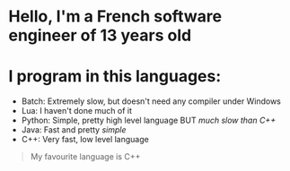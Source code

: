 # Hello, I'm a French software engineer of 13 years old

# I program in this languages:
- Batch:    Extremely slow, but doesn't need any compiler under Windows
- Lua:      I haven't done much of it
- Python:   Simple, pretty high level language BUT _much slow than C++_
- Java:     Fast and pretty _simple_
- C++:      Very fast, low level language

> My favourite language is C++
